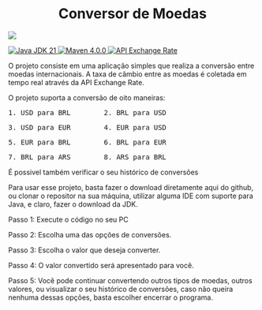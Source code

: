<h1 align="center"> Conversor de Moedas </h1>
<p>
<img loading="plastic" src="http://img.shields.io/static/v1?label=STATUS&message=%20CONCLUIDO&color=GREEN&style=for-the-badge"/>
</p>
<a href="https://www.oracle.com/java/technologies/javase/jdk11-archive-downloads.html">
  <img src="https://img.shields.io/badge/Java%20JDK-21-orange.svg" alt="Java JDK 21">
</a>
<a href="https://maven.apache.org/">
  <img src="https://img.shields.io/badge/Maven-4.0.0-blue.svg" alt="Maven 4.0.0">
</a>
<a href="https://www.exchangerate-api.com/">
  <img src="https://img.shields.io/badge/API%20Used-Exchange%20Rate-orange.svg" alt="API Exchange Rate">
</a>

<p>O projeto consiste em uma aplicação simples que realiza a conversão entre moedas internacionais. A taxa de câmbio entre as moedas é coletada em tempo real através da API Exchange Rate.</p>
<p>O projeto suporta a conversão de oito maneiras: </p>
<pre>1. USD para BRL        2. BRL para USD</pre>
<pre>3. USD para EUR        4. EUR para USD</pre>
<pre>5. EUR para BRL        6. BRL para EUR</pre>
<pre>7. BRL para ARS        8. ARS para BRL</pre>
<p>É possivel também verificar o seu histórico de conversões</p>
<p>Para usar esse projeto, basta fazer o download diretamente aqui do github, ou clonar o repositor na sua máquina, utilizar alguma IDE com suporte para Java, e claro, fazer o download da JDK.</p>
<p>Passo 1: Execute o código no seu PC</p>
<p>Passo 2: Escolha uma das opções de conversões.</p>
<p>Passo 3: Escolha o valor que deseja converter.</p>
<p>Passo 4: O valor convertido será apresentado para você.</p>
<p>Passo 5: Você pode continuar convertendo outros tipos de moedas, outros valores, ou visualizar o seu histórico de conversões, caso não queira nenhuma dessas opções, basta escolher encerrar o programa.</p>







